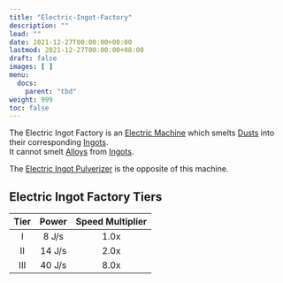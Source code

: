 ```yaml
---
title: "Electric-Ingot-Factory"
description: ""
lead: ""
date: 2021-12-27T00:00:00+08:00
lastmod: 2021-12-27T00:00:00+08:00
draft: false
images: [ ]
menu:
  docs:
    parent: "tbd"
weight: 999
toc: false
---
```


The Electric Ingot Factory is an [Electric Machine](/docs/slimefun/electric-machines) which smelts [Dusts](/docs/slimefun/dusts) into their corresponding [Ingots](/docs/slimefun/ingots).  
It cannot smelt [Alloys](/docs/slimefun/ingots#alloys) from [Ingots](/docs/slimefun/ingots).

The [Electric Ingot Pulverizer](/docs/slimefun/electric-ingot-pulverizer) is the opposite of this machine.

## Electric Ingot Factory Tiers

| Tier | Power  | Speed Multiplier |
|:----:|:------:|:----------------:|
|  I   | 8 J/s  |       1.0x       |
|  II  | 14 J/s |       2.0x       |
| III  | 40 J/s |       8.0x       |
